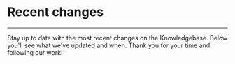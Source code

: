 # Recent changes   

---

Stay up to date with the most recent changes on the Knowledgebase. Below you'll see what we've updated and when. Thank you for your time and following our work!